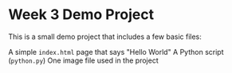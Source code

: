 # Week 3 Demo Project

This is a small demo project that includes a few basic files:

A simple `index.html` page that says "Hello World"
A Python script (`python.py`)
One image file used in the project 
